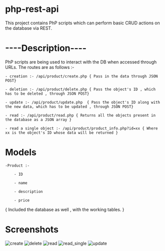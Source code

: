 # php-rest-api
This project contains PhP scripts which can perform basic CRUD actions on the database via REST.

# ----Description----

PhP scripts are being used to interact with the DB when accessed through URLs. The routes are as follows :-

    - creation :- /api/product/create.php { Pass in the data through JSON POST}
    
    - deletion :- /api/product/delete.php { Pass the object's ID , which has to be deleted , through JSON POST}
    
    - update :- /api/product/update.php  { Pass the object's ID along with the new data, which has to be updated , through JSON POST}
    
    - read :- /api/product/read.php { Returns all the objects present in the database as a JSON array }
    
    - read a single object :- /api/product/product_info.php?id=xx { Where xx is the object's ID whose data will be returned }
    

# Models 

    -Product :-
    
        - ID
        
        - name
        
        - description
        
        - price
        
{ Included the database as well , with the working tables. }


# Screenshots

![create](https://user-images.githubusercontent.com/13213436/34451053-631b7158-ed40-11e7-9e24-59bc7f0fbd74.png)
![delete](https://user-images.githubusercontent.com/13213436/34451054-63486212-ed40-11e7-9812-bdca031ff935.png)
![read](https://user-images.githubusercontent.com/13213436/34451055-63754052-ed40-11e7-9a2a-7c80f4bb80fd.png)
![read_single](https://user-images.githubusercontent.com/13213436/34451056-63a1aff2-ed40-11e7-899c-0babf9aee92e.png)
![update](https://user-images.githubusercontent.com/13213436/34451057-63d1a130-ed40-11e7-98a0-c5b1cceeb24f.png)
